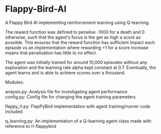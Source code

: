 # Flappy-Bird-AI

A Flappy Bird AI implementing reinforcement learning using Q-learning. 

The reward function was defined to penalise -1000 for a death and 0 otherwise, such that the agent's focus is the get as high a score as possible. This ensures that the reward function has sufficient impact each episode vs an implementation where rewarding +1 for a score increase means that penalisation has little to no effect.

The agent was initially trained for around 10,000 episodes without any exploration and the learning rate alpha kept constant at 0.7. Eventually, the agent learns and is able to achieve scores over a thousand.

Modules:

anaysis.py: Analysis file for investigating agent performance <br/>
config.py: Config file for changing the agent training parameters

flappy_rl.py: FlapPyBird implementation with agent training/runner code included

q_learning.py: An implementation of a Q-learning agent class made with reference to rl-flappybird
